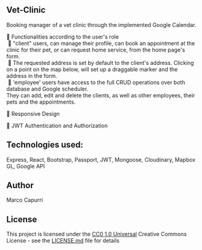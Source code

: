 ## Vet-Clinic
Booking manager of a vet clinic through the implemented Google Calendar.<br/>

🔷 Functionalities according to the user's role<br/>
&nbsp;🔺 "client" users, can manage their profile, can book an appointment at the clinic for their pet,
or can request home service, from the home page's form.<br/>
&nbsp;🔺 The requested address is set by default to the client's address. Clicking on a point on the map below, will set up a draggable marker and the address in the form.<br/>
&nbsp;🔺 'employee' users have access to the full CRUD operations over both database and Google scheduler.<br/>
They can add, edit and delete the clients, as well as other employees, their pets and the appointments.

🔷 Responsive Design

🔷 JWT Authentication and Authorization

## Technologies used:
Express, React, Bootstrap, Passport, JWT, Mongoose, Cloudinary, Mapbox GL, Google API

## Author

Marco Capurri

## License

This project is licensed under the [CC0 1.0 Universal](LICENSE.md)
Creative Commons License - see the [LICENSE.md](LICENSE.md) file for
details



